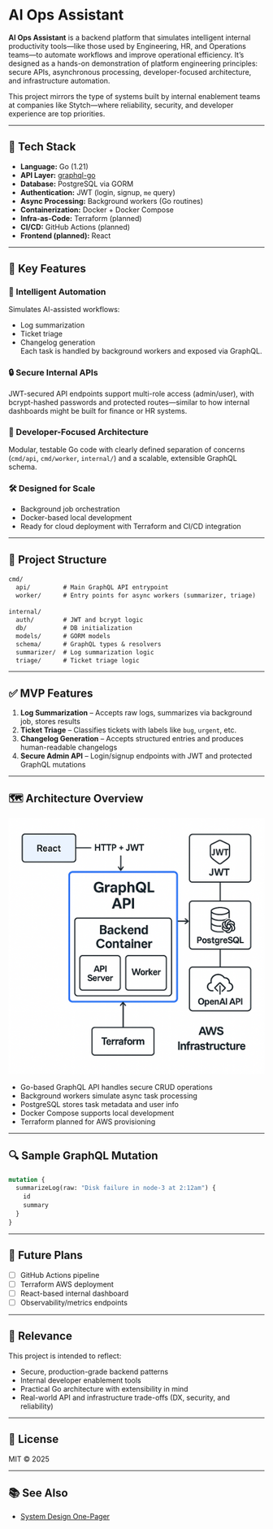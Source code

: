 # AI Ops Assistant

**AI Ops Assistant** is a backend platform that simulates intelligent internal productivity tools—like those used by Engineering, HR, and Operations teams—to automate workflows and improve operational efficiency. It’s designed as a hands-on demonstration of platform engineering principles: secure APIs, asynchronous processing, developer-focused architecture, and infrastructure automation.

This project mirrors the type of systems built by internal enablement teams at companies like Stytch—where reliability, security, and developer experience are top priorities.

---

## 🔧 Tech Stack

- **Language:** Go (1.21)
- **API Layer:** [graphql-go](https://github.com/graphql-go/graphql)
- **Database:** PostgreSQL via GORM
- **Authentication:** JWT (login, signup, `me` query)
- **Async Processing:** Background workers (Go routines)
- **Containerization:** Docker + Docker Compose
- **Infra-as-Code:** Terraform (planned)
- **CI/CD:** GitHub Actions (planned)
- **Frontend (planned):** React

---

## 🚀 Key Features

### 🧠 Intelligent Automation

Simulates AI-assisted workflows:

- Log summarization
- Ticket triage
- Changelog generation  
  Each task is handled by background workers and exposed via GraphQL.

### 🔒 Secure Internal APIs

JWT-secured API endpoints support multi-role access (admin/user), with bcrypt-hashed passwords and protected routes—similar to how internal dashboards might be built for finance or HR systems.

### 🧰 Developer-Focused Architecture

Modular, testable Go code with clearly defined separation of concerns (`cmd/api`, `cmd/worker`, `internal/`) and a scalable, extensible GraphQL schema.

### 🛠 Designed for Scale

- Background job orchestration
- Docker-based local development
- Ready for cloud deployment with Terraform and CI/CD integration

---

## 📁 Project Structure

```
cmd/
  api/         # Main GraphQL API entrypoint
  worker/      # Entry points for async workers (summarizer, triage)

internal/
  auth/        # JWT and bcrypt logic
  db/          # DB initialization
  models/      # GORM models
  schema/      # GraphQL types & resolvers
  summarizer/  # Log summarization logic
  triage/      # Ticket triage logic
```

---

## ✅ MVP Features

1. **Log Summarization** – Accepts raw logs, summarizes via background job, stores results
2. **Ticket Triage** – Classifies tickets with labels like `bug`, `urgent`, etc.
3. **Changelog Generation** – Accepts structured entries and produces human-readable changelogs
4. **Secure Admin API** – Login/signup endpoints with JWT and protected GraphQL mutations

---

## 🗺️ Architecture Overview

![Architecture](./docs/architecture_diagram.png)

- Go-based GraphQL API handles secure CRUD operations
- Background workers simulate async task processing
- PostgreSQL stores task metadata and user info
- Docker Compose supports local development
- Terraform planned for AWS provisioning

---

## 🔍 Sample GraphQL Mutation

```graphql
mutation {
  summarizeLog(raw: "Disk failure in node-3 at 2:12am") {
    id
    summary
  }
}
```

---

## 📌 Future Plans

- [ ] GitHub Actions pipeline
- [ ] Terraform AWS deployment
- [ ] React-based internal dashboard
- [ ] Observability/metrics endpoints

---

## 🧩 Relevance

This project is intended to reflect:

- Secure, production-grade backend patterns
- Internal developer enablement tools
- Practical Go architecture with extensibility in mind
- Real-world API and infrastructure trade-offs (DX, security, and reliability)

---

## 📄 License

MIT © 2025

---

## 📚 See Also

- [System Design One-Pager](./docs/AI_Ops_Assistant_System_Design.md)
